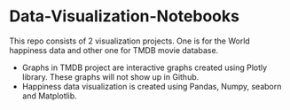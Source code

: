 # Data-Visualization-Notebooks

This repo consists of 2 visualization projects. One is for the World happiness data and other one for TMDB movie database.

- Graphs in TMDB project are interactive graphs created using Plotly library. These graphs will not show up in Github.
- Happiness data visualization is created using Pandas, Numpy, seaborn and Matplotlib.
